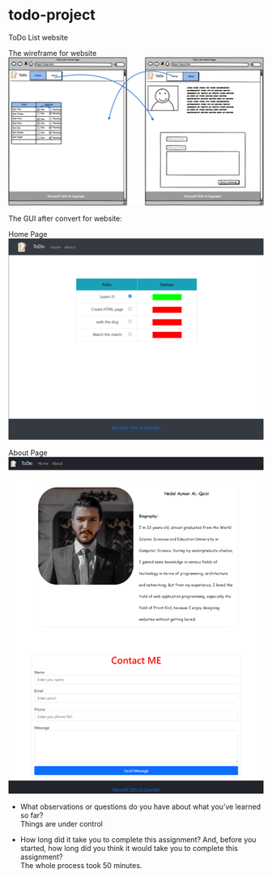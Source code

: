# todo-project
ToDo List website

The wireframe for website
![wireframe for website](/assets/NewWireframe2.png)

The GUI after convert for website:

Home Page
![Home page](/assets/homepage.png)

About Page
![About page](/assets/aboutpage.png)



- What observations or questions do you have about what you’ve learned so far? \
Things are under control

- How long did it take you to complete this assignment? And, before you started, how long did you think it would take you to complete this assignment?\
The whole process took 50 minutes.
